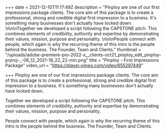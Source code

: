 +++
date = 2021-12-10T11:17:49Z
description = "Pinploy are one of our first impressions package clients. The core aim of this package is to create a professional, strong and credible digital first impression to a business. It's something many businesses don't actually have locked down. \n\n\nTogether we developed a script following the CAPSTONE pitch. This combines elements of credibility, authority and expertise by demonstrating their values, mission, purpose and personality. \n\n\nPeople connect with people, which again is why the recurring theme of this intro is the people behind the business. The Founder, Team and Clients."
thumbnail = "/uploads/adobe-premiere-pro-2022-x__clients-oct21_pinploy_edit_pinploy-prproj-_-08_12_2021-16_22_22-min.png"
title = "Pinploy - First Impressions Package"
video_url = "https://player.vimeo.com/video/655297449"

+++
Pinploy are one of our first impressions package clients. The core aim of this package is to create a professional, strong and credible digital first impression to a business. It's something many businesses don't actually have locked down.

Together we developed a script following the CAPSTONE pitch. This combines elements of credibility, authority and expertise by demonstrating their values, mission, purpose and personality.

People connect with people, which again is why the recurring theme of this intro is the people behind the business. The Founder, Team and Clients.